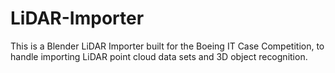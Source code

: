 LiDAR-Importer
==============

This is a Blender LiDAR Importer built for the Boeing IT Case Competition, to handle importing LiDAR point cloud data sets and 3D object recognition.
